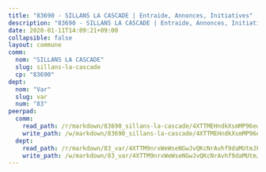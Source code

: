 ```yaml
---
title: "83690 - SILLANS LA CASCADE | Entraide, Annonces, Initiatives"
description: "83690 - SILLANS LA CASCADE | Entraide, Annonces, Initiatives"
date: 2020-01-11T14:09:21+09:00
collapsible: false
layout: commune
comm:
  nom: "SILLANS LA CASCADE"
  slug: sillans-la-cascade
  cp: "83690"
dept:
  nom: "Var"
  slug: var
  num: "83"
peerpad:
  comm:
    read_path: /r/markdown/83690_sillans-la-cascade/4XTTMEHndkXsmMP96ewfxmHEdDqFaZcgTFK4Gb7mFTw3HcH5f
    write_path: /w/markdown/83690_sillans-la-cascade/4XTTMEHndkXsmMP96ewfxmHEdDqFaZcgTFK4Gb7mFTw3HcH5f-K3TgUPyV6ts7MYkGKC2ho4zo2nJiL9roCe5qxF8Y1Pf4CWqRppbFLkTynyDxSZ9cbfV8wkQyg2JLxr7MTGdVGSRSSLHTargHeZhvBuUcRb2tAcYvtuuM1TwoWmsiieEeTm9kzE1T
  dept:
    read_path: /r/markdown/83_var/4XTTM9nrxWeWseNGwJvQKcNrAvhf9daMUtmJFyuTCRVRxiQhJ
    write_path: /w/markdown/83_var/4XTTM9nrxWeWseNGwJvQKcNrAvhf9daMUtmJFyuTCRVRxiQhJ-K3TgTkbV5EeE5ztheh8tn4MGBxq8r8BVQdiSVrn3rAQKUfBUzy1SpnL7kiXYD24VhE1ooCba4S1a12268DXaVL5Dh1W3oDQu8Yj58kjUk3PAVaf4GwZWkisJBFW5Z6TWnf5Ads7a
---
```


